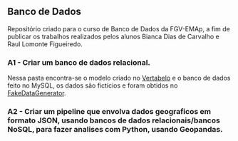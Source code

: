 ## Banco de Dados

Repositório criado para o curso de Banco de Dados da FGV-EMAp, a fim de publicar os trabalhos realizados pelos alunos Bianca Dias de Carvalho e Raul Lomonte Figueiredo.

### A1 - Criar um banco de dados relacional.

Nessa pasta encontra-se o modelo criado no [Vertabelo](https://vertabelo.com/) e o banco de dados feito no MySQL, os dados são fictícios e foram obtidos no [FakeDataGenerator](https://generatedata.com/generator).

### A2 - Criar um pipeline que envolva dados geograficos em formato JSON, usando bancos de dados relacionais/bancos NoSQL, para fazer analises com Python, usando Geopandas.
